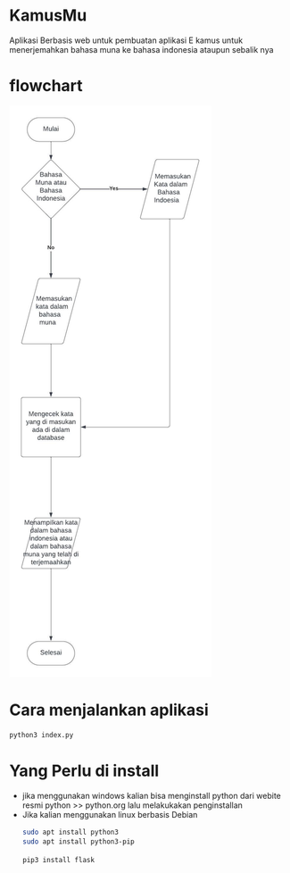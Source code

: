 # KamusMu
Aplikasi Berbasis web untuk pembuatan aplikasi E kamus untuk menerjemahkan bahasa muna ke bahasa indonesia ataupun sebalik nya

# flowchart
![Flowchart](https://github.com/mrezkya/KamusMu/blob/main/Blank%20diagram.jpeg)

# Cara menjalankan aplikasi
```python
python3 index.py
````
# Yang Perlu di install
* jika menggunakan windows kalian bisa menginstall python dari webite resmi python >> python.org lalu melakukakan penginstallan
* Jika kalian menggunakan linux berbasis Debian
  ``` bash
  sudo apt install python3
  sudo apt install python3-pip

  pip3 install flask
  ````

